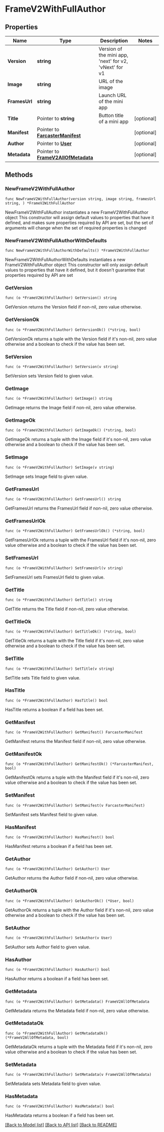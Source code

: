 # FrameV2WithFullAuthor

## Properties

Name | Type | Description | Notes
------------ | ------------- | ------------- | -------------
**Version** | **string** | Version of the mini app, &#39;next&#39; for v2, &#39;vNext&#39; for v1 | 
**Image** | **string** | URL of the image | 
**FramesUrl** | **string** | Launch URL of the mini app | 
**Title** | Pointer to **string** | Button title of a mini app | [optional] 
**Manifest** | Pointer to [**FarcasterManifest**](FarcasterManifest.md) |  | [optional] 
**Author** | Pointer to [**User**](User.md) |  | [optional] 
**Metadata** | Pointer to [**FrameV2AllOfMetadata**](FrameV2AllOfMetadata.md) |  | [optional] 

## Methods

### NewFrameV2WithFullAuthor

`func NewFrameV2WithFullAuthor(version string, image string, framesUrl string, ) *FrameV2WithFullAuthor`

NewFrameV2WithFullAuthor instantiates a new FrameV2WithFullAuthor object
This constructor will assign default values to properties that have it defined,
and makes sure properties required by API are set, but the set of arguments
will change when the set of required properties is changed

### NewFrameV2WithFullAuthorWithDefaults

`func NewFrameV2WithFullAuthorWithDefaults() *FrameV2WithFullAuthor`

NewFrameV2WithFullAuthorWithDefaults instantiates a new FrameV2WithFullAuthor object
This constructor will only assign default values to properties that have it defined,
but it doesn't guarantee that properties required by API are set

### GetVersion

`func (o *FrameV2WithFullAuthor) GetVersion() string`

GetVersion returns the Version field if non-nil, zero value otherwise.

### GetVersionOk

`func (o *FrameV2WithFullAuthor) GetVersionOk() (*string, bool)`

GetVersionOk returns a tuple with the Version field if it's non-nil, zero value otherwise
and a boolean to check if the value has been set.

### SetVersion

`func (o *FrameV2WithFullAuthor) SetVersion(v string)`

SetVersion sets Version field to given value.


### GetImage

`func (o *FrameV2WithFullAuthor) GetImage() string`

GetImage returns the Image field if non-nil, zero value otherwise.

### GetImageOk

`func (o *FrameV2WithFullAuthor) GetImageOk() (*string, bool)`

GetImageOk returns a tuple with the Image field if it's non-nil, zero value otherwise
and a boolean to check if the value has been set.

### SetImage

`func (o *FrameV2WithFullAuthor) SetImage(v string)`

SetImage sets Image field to given value.


### GetFramesUrl

`func (o *FrameV2WithFullAuthor) GetFramesUrl() string`

GetFramesUrl returns the FramesUrl field if non-nil, zero value otherwise.

### GetFramesUrlOk

`func (o *FrameV2WithFullAuthor) GetFramesUrlOk() (*string, bool)`

GetFramesUrlOk returns a tuple with the FramesUrl field if it's non-nil, zero value otherwise
and a boolean to check if the value has been set.

### SetFramesUrl

`func (o *FrameV2WithFullAuthor) SetFramesUrl(v string)`

SetFramesUrl sets FramesUrl field to given value.


### GetTitle

`func (o *FrameV2WithFullAuthor) GetTitle() string`

GetTitle returns the Title field if non-nil, zero value otherwise.

### GetTitleOk

`func (o *FrameV2WithFullAuthor) GetTitleOk() (*string, bool)`

GetTitleOk returns a tuple with the Title field if it's non-nil, zero value otherwise
and a boolean to check if the value has been set.

### SetTitle

`func (o *FrameV2WithFullAuthor) SetTitle(v string)`

SetTitle sets Title field to given value.

### HasTitle

`func (o *FrameV2WithFullAuthor) HasTitle() bool`

HasTitle returns a boolean if a field has been set.

### GetManifest

`func (o *FrameV2WithFullAuthor) GetManifest() FarcasterManifest`

GetManifest returns the Manifest field if non-nil, zero value otherwise.

### GetManifestOk

`func (o *FrameV2WithFullAuthor) GetManifestOk() (*FarcasterManifest, bool)`

GetManifestOk returns a tuple with the Manifest field if it's non-nil, zero value otherwise
and a boolean to check if the value has been set.

### SetManifest

`func (o *FrameV2WithFullAuthor) SetManifest(v FarcasterManifest)`

SetManifest sets Manifest field to given value.

### HasManifest

`func (o *FrameV2WithFullAuthor) HasManifest() bool`

HasManifest returns a boolean if a field has been set.

### GetAuthor

`func (o *FrameV2WithFullAuthor) GetAuthor() User`

GetAuthor returns the Author field if non-nil, zero value otherwise.

### GetAuthorOk

`func (o *FrameV2WithFullAuthor) GetAuthorOk() (*User, bool)`

GetAuthorOk returns a tuple with the Author field if it's non-nil, zero value otherwise
and a boolean to check if the value has been set.

### SetAuthor

`func (o *FrameV2WithFullAuthor) SetAuthor(v User)`

SetAuthor sets Author field to given value.

### HasAuthor

`func (o *FrameV2WithFullAuthor) HasAuthor() bool`

HasAuthor returns a boolean if a field has been set.

### GetMetadata

`func (o *FrameV2WithFullAuthor) GetMetadata() FrameV2AllOfMetadata`

GetMetadata returns the Metadata field if non-nil, zero value otherwise.

### GetMetadataOk

`func (o *FrameV2WithFullAuthor) GetMetadataOk() (*FrameV2AllOfMetadata, bool)`

GetMetadataOk returns a tuple with the Metadata field if it's non-nil, zero value otherwise
and a boolean to check if the value has been set.

### SetMetadata

`func (o *FrameV2WithFullAuthor) SetMetadata(v FrameV2AllOfMetadata)`

SetMetadata sets Metadata field to given value.

### HasMetadata

`func (o *FrameV2WithFullAuthor) HasMetadata() bool`

HasMetadata returns a boolean if a field has been set.


[[Back to Model list]](../README.md#documentation-for-models) [[Back to API list]](../README.md#documentation-for-api-endpoints) [[Back to README]](../README.md)


